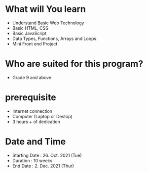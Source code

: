 # What will You learn

- Understand Basic Web Technology
- Basic HTML, CSS
- Basic JavaScript
- Data Types, Functions, Arrays and Loops.
- Mini Front end Project


# Who are suited for this program?

- Grade 9 and above


# prerequisite

- Internet connection
- Computer (Laptop or Destop)
- 3 hours + of dedication


# Date and Time

- Starting Date : 26. Oct. 2021 (Tue)
- Duration : 10 weeks
- End Date : 2. Dec. 2021 (Thur)